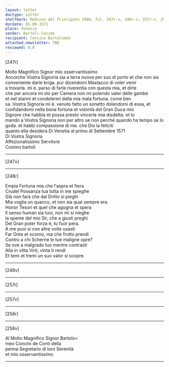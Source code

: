```yaml
---
layout: letter
doctype: Letter
shelfmark: Mediceo del Principato 2980, fol. 247r-v, 248r-v, 257r-v, 258r-v
docdate: 01-09-1571
place: Venezia
sender: Bartoli Cosimo
recipient: Concino Bartolomeo
attached_newsletter: TBD
reviewed: 0.0
---
```


[247r]  
  
  
Molto Magnifico Signor mio osservantissimo  
Ancorche Vostra Signoria sia a terra nuova per suo di porto et che non sia  
conveniente darle briga. pur dicendomi Mastacco di voler venir  
a trovarla. mi è. parso di farle riverentia con questa mia, et dirle  
che per ancora mi sto per Camera non mi potendo valer delle gambe  
et nel starmi et condolermi della mia mala fortuna. come ben  
sa .Vostra Signoria mi è. venuto fatto un sonetto dolendomi di essa, et  
confidandomi nella bona fortuna et volontà del Gran Duca mio  
Signore che habbia et possa presto vincerla mia disdetta. et lo  
mando a Vostra Signoria non per altro se non perché quando ha tempo se lo  
goda. et habbi compassione di me. che Dio la feliciti  
quanto ella desidera Di Venetia al primo di Settembre 1571  
Di Vostra Signoria  
Affezionatissimo Servitore  
Cosimo bartoli  
  
---  

[247v]  
  
  
  
---  

[248r]  
  
  
Empia Fortuna mia che l'aspra et fiera  
Crudel Possanza tua tutta in me spieghe  
Già non farà che dal Dritto si pieghi  
Mia voglia un quanco, et non sia qual sempre era.  
Honor Tesori et quel che agogna et spera  
Il senso human sia tuoi, non mi si nieghe  
la speme del mio Sir, che a giusti preghi  
Del Gran poter forza è, tu fuor pera.  
A me puoi si con altre volte usasti  
Far Onta et scorno, ma che frutto prendi  
Contro a chi Scherne le tue maligne opre?  
Se ove a malgrado tuo mentre contrasti  
Alla in vitta Virti, vinta ti rendi  
Et temi et tremi un suo valor si scopre.  
  
---  

[248v]  
  
  
  
---  

[257r]  
  
  
  
---  

[257v]  
  
  
  
---  

[258r]  
  
  
  
---  

[258v]  
  
  
Al Molto Magnifico Signor Bartolo=  
meo Concini de Conti della  
penna Segretario di loro Serenità  
et mio osservantissimo  
  
---  

